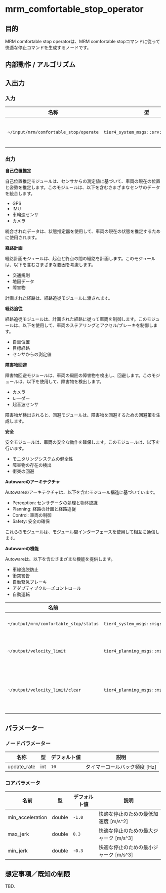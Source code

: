 # mrm_comfortable_stop_operator

## 目的

MRM comfortable stop operatorは、MRM comfortable stopコマンドに従って快適な停止コマンドを生成するノードです。

## 内部動作 / アルゴリズム

## 入出力

### 入力

| 名称                                   | 型                                   | 説明            |
| -------------------------------------- | ------------------------------------ | --------------- |
| `~/input/mrm/comfortable_stop/operate` | `tier4_system_msgs::srv::OperateMrm` | MRM実行オーダー |

### 出力

**自己位置推定**

自己位置推定モジュールは、センサからの測定値に基づいて、車両の現在の位置と姿勢を推定します。このモジュールは、以下を含むさまざまなセンサのデータを統合します。

- GPS
- IMU
- 車輪速センサ
- カメラ

統合されたデータは、状態推定器を使用して、車両の現在の状態を推定するために使用されます。

**経路計画**

経路計画モジュールは、起点と終点の間の経路を計画します。このモジュールは、以下を含むさまざまな要因を考慮します。

- 交通規則
- 地図データ
- 障害物

計画された経路は、経路追従モジュールに渡されます。

**経路追従**

経路追従モジュールは、計画された経路に従って車両を制御します。このモジュールは、以下を使用して、車両のステアリングとアクセル/ブレーキを制御します。

- 自車位置
- 目標経路
- センサからの測定値

**障害物回避**

障害物回避モジュールは、車両の周囲の障害物を検出し、回避します。このモジュールは、以下を使用して、障害物を検出します。

- カメラ
- レーダー
- 超音波センサ

障害物が検出されると、回避モジュールは、障害物を回避するための回避策を生成します。

**安全**

安全モジュールは、車両の安全な動作を確保します。このモジュールは、以下を行います。

- モニタリングシステムの健全性
- 障害物の存在の検出
- 衝突の回避

**Autowareのアーキテクチャ**

Autowareのアーキテクチャは、以下を含むモジュール構造に基づいています。

- Perception: センサデータの処理と物体認識
- Planning: 経路の計画と経路追従
- Control: 車両の制御
- Safety: 安全の確保

これらのモジュールは、モジュール間インターフェースを使用して相互に通信します。

**Autowareの機能**

Autowareは、以下を含むさまざまな機能を提供します。

- 車線逸脱防止
- 衝突警告
- 自動緊急ブレーキ
- アダプティブクルーズコントロール
- 自動運転

| 名前                                   | 型                                                    | 説明                   |
| -------------------------------------- | ----------------------------------------------------- | ---------------------- |
| `~/output/mrm/comfortable_stop/status` | `tier4_system_msgs::msg::MrmBehaviorStatus`           | MRM実行状態            |
| `~/output/velocity_limit`              | `tier4_planning_msgs::msg::VelocityLimit`             | 速度制限コマンド       |
| `~/output/velocity_limit/clear`        | `tier4_planning_msgs::msg::VelocityLimitClearCommand` | 速度制限クリアコマンド |

## パラメーター

### ノードパラメーター

| 名称        | 型  | デフォルト値 | 説明                          |
| ----------- | --- | ------------ | ----------------------------- |
| update_rate | int | `10`         | タイマーコールバック頻度 [Hz] |

### コアパラメータ

| 名前             | 型     | デフォルト値 | 説明                                   |
| ---------------- | ------ | ------------ | -------------------------------------- |
| min_acceleration | double | `-1.0`       | 快適な停止のための最低加速度 [m/s^2]   |
| max_jerk         | double | `0.3`        | 快適な停止のための最大ジャーク [m/s^3] |
| min_jerk         | double | `-0.3`       | 快適な停止のための最小ジャーク [m/s^3] |

## 想定事項／既知の制限

TBD.
